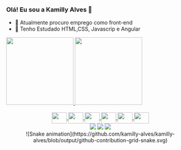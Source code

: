 ### Olá! Eu sou a Kamilly Alves 👋


- 🔭 Atualmente procuro emprego como front-end
- 🌱 Tenho Estudado HTML,CSS, Javascrip e Angular

<div>
<a href="https://beacons.ai/kamilly-alves">
  <img height="180em" src="https://github-readme-stats.vercel.app/api?username=kamilly-alves&show_icons-true&theme=dracula&include_all_comits-true&count_private-true"/>
  <img height="180em" src="https://github-readme-stats.vercel.app/api/top-langs/?username=kamilly-alves&layout=compact&langs_count=168&theme=dracula"/>
  

  
<div align="center" valign="top"><br>
<img align="center" height="30" width="40" src="https://cdn.jsdelivr.net/gh/devicons/devicon/icons/html5/html5-original.svg" />
<img align="center" height="30" width="40" src="https://cdn.jsdelivr.net/gh/devicons/devicon/icons/css3/css3-original.svg" />
<img align="center" height="30" width="40" src="https://cdn.jsdelivr.net/gh/devicons/devicon/icons/javascript/javascript-original.svg" />
<img align="center" height="30" width="40" src="https://cdn.jsdelivr.net/gh/devicons/devicon/icons/angularjs/angularjs-original.svg" />
<img align="center" height="30" width="40" src="https://cdn.jsdelivr.net/gh/devicons/devicon/icons/nodejs/nodejs-original.svg" />
<img align="center" height="30" width="40" src="https://cdn.jsdelivr.net/gh/devicons/devicon/icons/visualstudio/visualstudio-plain.svg" /></br>
  
<div>
<a href="https://instagram.com/kamilly_alves" target="_blank"><img src="https://img.shields.io/badge/-Instagram-%23E4405F?style=for-the-badge&logo=instagram&logoColor=white" target="_blank"></a>
<a href = "mailto:contato@kamilly7840@gmail.com"><img src="https://img.shields.io/badge/Gmail-D14836?style=for-the-badge&logo=gmail&logoColor=white" target="_blank"></a>
<a href="https://www.linkedin.com/in/kamilly-alves" target="_blank"><img src="https://img.shields.io/badge/-LinkedIn-%230077B5?style=for-the-badge&logo=linkedin&logoColor=white" target="_blank"></a>   
</div>

  <div align="center">
   ![Snake animation](https://github.com/kamilly-alves/kamilly-alves/blob/output/github-contribution-grid-snake.svg)
    </div>
  
 
 
 
